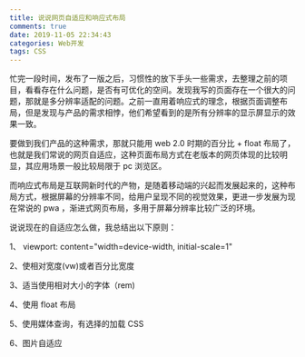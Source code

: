 ```yaml
---
title: 说说网页自适应和响应式布局
comments: true
date: 2019-11-05 22:34:43
categories: Web开发
tags: CSS
---
```


忙完一段时间，发布了一版之后，习惯性的放下手头一些需求，去整理之前的项目，看看存在什么问题，是否有可优化的空间。发现我写的页面存在一个很大的问题，那就是多分辨率适配的问题。之前一直用着响应式的理念，根据页面调整布局，但是发现与产品的需求相悖，他们希望看到的是所有分辨率的显示屏显示的效果一致。

要做到我们产品的这种需求，那就只能用 web 2.0 时期的百分比 + float 布局了，也就是我们常说的网页自适应，这种页面布局方式在老版本的网页体现的比较明显，其应用场景一般比较局限于 pc 浏览区。

而响应式布局是互联网新时代的产物，是随着移动端的兴起而发展起来的，这种布局方式，根据屏幕的分辨率不同，给用户呈现不同的视觉效果，更进一步发展为现在常说的 pwa ，渐进式网页布局，多用于屏幕分辨率比较广泛的环境。

说说现在的自适应怎么做，我总结出以下原则：

1、 viewport: content="width=device-width, initial-scale=1"

2、使相对宽度(vw)或者百分比宽度

3、适当使用相对大小的字体（rem)

4、使用 float 布局

5、使用媒体查询，有选择的加载 CSS

6、图片自适应
